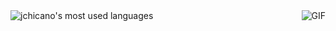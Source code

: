 <img align="left" src="https://github-readme-stats.vercel.app/api/top-langs/?username=jchicano&layout=compact&theme=default" alt="jchicano's most used languages"/>
<img align="right" alt="GIF" src="https://github-readme-stats.vercel.app/api?username=agustinz97&show_icons=true&include_all_commits=true&theme=default" />
